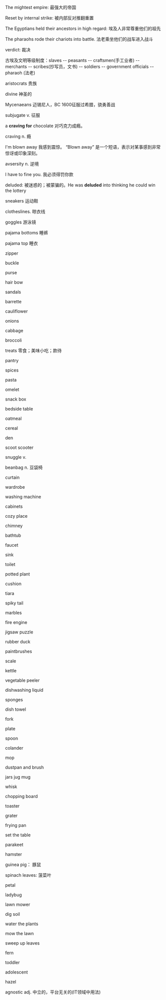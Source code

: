 The mightest empire: 最强大的帝国

Reset by internal strike: 被内部反对推翻重置

The Egyptians held their ancestors in high regard: 埃及人非常尊重他们的祖先

The pharaohs rode their chariots into battle. 法老乘坐他们的战车进入战斗

verdict: 裁决

古埃及文明等级制度：slaves -- peasants -- craftsmen(手工业者) -- merchants -- scribes(抄写员，文书) -- soldiers -- government officials -- pharaoh (法老)

aristocrats 贵族

divine 神圣的

Mycenaeans 迈锡尼人，BC 1600征服过希腊，骁勇善战

subjugate v. 征服

a **craving for** chocolate  对巧克力成瘾。

craving n. 瘾

I'm blown away  我感到震惊。  “Blown away” 是一个短语，表示对某事感到非常惊讶或印象深刻。

avsersity n. 逆境

I have to fine you. 我必须得罚你款

deluded: 被迷惑的；被蒙骗的。He was **deluded** into thinking he could win the lottery

sneakers 运动鞋

clotheslines. 晾衣线

goggles 游泳镜

pajama bottoms  睡裤

pajama top  睡衣

zipper 

buckle

purse

hair bow

sandals

barrette

cauliflower

onions

cabbage

broccoli

treats    零食；美味小吃；款待

pantry

spices

pasta

omelet

snack box

bedside table

oatmeal

cereal

den

scoot  scooter

snuggle  v.

beanbag n. 豆袋椅

curtain

wardrobe

washing machine

cabinets

cozy place

chimney

bathtub

faucet

sink

toilet

potted plant

cushion

tiara

spiky tail

marbles

fire engine

jigsaw puzzle

rubber duck

paintbrushes

scale

kettle

vegetable peeler

dishwashing liquid

sponges

dish towel

fork

plate

spoon

colander

mop

dustpan and brush

jars  jug  mug

whisk

chopping board

toaster

grater

frying pan

set the table

parakeet

hamster

guinea pig： 豚鼠

spinach leaves: 菠菜叶

petal

ladybug

lawn mower

dig soil

water the plants

mow the lawn

sweep up leaves

fern

toddler

adolescent

hazel

agnostic adj. 中立的，平台无关的(IT领域中用法)